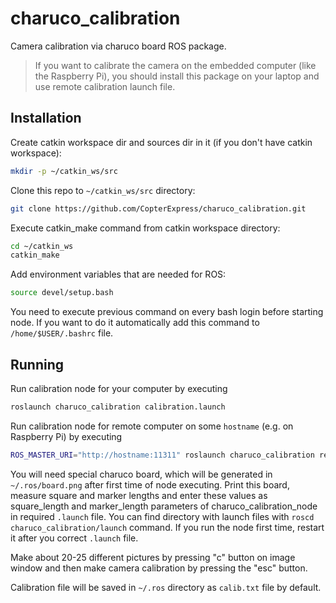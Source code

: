 # charuco_calibration
Camera calibration via charuco board ROS package.
> If you want to calibrate the camera on the embedded computer (like the Raspberry Pi), you should install this package on your laptop and use remote calibration launch file. 

## Installation
Create catkin workspace dir and sources dir in it (if you don't have catkin workspace):
```bash
mkdir -p ~/catkin_ws/src 
```

Clone this repo to `~/catkin_ws/src` directory:
```bash
git clone https://github.com/CopterExpress/charuco_calibration.git 
```

Execute catkin_make command from catkin workspace directory:
```bash
cd ~/catkin_ws
catkin_make
```

Add environment variables that are needed for ROS:
```bash
source devel/setup.bash
```

You need to execute previous command on every bash login before starting node. If you want to do it automatically add this command to `/home/$USER/.bashrc` file.

## Running
Run calibration node for your computer by executing
```bash
roslaunch charuco_calibration calibration.launch
```

Run calibration node for remote computer on some `hostname` (e.g. on Raspberry Pi) by executing
```bash
ROS_MASTER_URI="http://hostname:11311" roslaunch charuco_calibration remote_calibration.launch
```

You will need special charuco board, which will be generated in `~/.ros/board.png` after first time of node executing. Print this board, measure square and marker lengths and enter these values as square_length and marker_length parameters of charuco_calibration_node in required `.launch` file. You can find directory with launch files with `roscd charuco_calibration/launch` command. If you run the node first time, restart it after you correct `.launch` file.

Make about 20-25 different pictures by pressing "c" button on image window and then make camera calibration by pressing the "esc" button.

Calibration file will be saved in `~/.ros` directory as `calib.txt` file by default.


